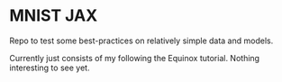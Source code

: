 MNIST JAX
=========

Repo to test some best-practices on relatively simple data and models.

Currently just consists of my following the Equinox tutorial. Nothing interesting to see yet.

